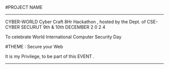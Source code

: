 
#PROJECT NAME 
********************

CYBER-WORLD 
Cyber Craft 8Hr Hackathon , hosted by the Dept. of CSE-CYBER SECURUT 
9th & 10th DECEMBER 2 0 2 4 

To celebrate World International Computer Security Day 

#THEME :
Secure your Web 

It is my Privilege, to be part of this EVENT .

*********************
